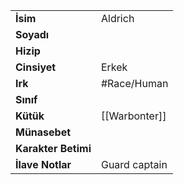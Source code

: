 |  |  |
  |---|---|
  | **İsim** | Aldrich|
  | **Soyadı** | |
  | **Hizip** | |
  | **Cinsiyet** | Erkek|
  | **Irk** | #Race/Human|
  | **Sınıf** | |
  | **Kütük** | [[Warbonter]]|
  | **Münasebet** | |
  | **Karakter Betimi** | |
  | **İlave Notlar** | Guard captain|
  